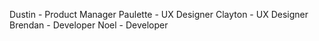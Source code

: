 Dustin - Product Manager
Paulette - UX Designer
Clayton - UX Designer
Brendan - Developer
Noel - Developer

